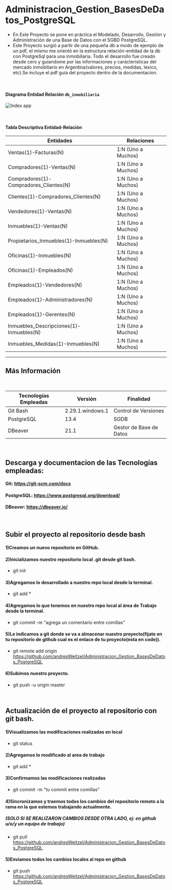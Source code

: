 # Administracion_Gestion_BasesDeDatos_PostgreSQL


* En Este Proyecto se pone en práctica el Modelado, Desarrollo, Gestión y Administración de una Base de Datos con el SGBD PostgreSQL.
* Este Proyecto surgió a partir de una pequeña db a modo de ejemplo de un pdf, el mismo me orientó en la estructura relación-entidad de la db con PostgreSql para una inmobiliaria. Todo el desarrollo fue creado desde cero y guiandome por las informaciones y carácteristicas del mercado inmobiliario en Argentina(valores, precios, medidas, lexico, etc).Se incluye el pdf guía del proyecto dentro de la documentacion.


</br>

#### Diagrama Entidad Relación  `db_inmobiliaria`

![Index app](https://github.com/andresWeitzel/Administracion_Gestion_BasesDeDatos_PostgreSQL/blob/master/documentacion/db_inmobiliaria_DER.png)

</br>


#### Tabla Descriptiva Entidad-Relación

| **Entidades** | **Relaciones** |               
| ------------- | ------------- |
| Ventas(1)-Facturas(N) | 1:N (Uno a Muchos)   |
| Compradores(1)-Ventas(N) | 1:N (Uno a Muchos)   |
| Compradores(1)-Compradores_Clientes(N) | 1:N (Uno a Muchos)   |
| Clientes(1)-Compradores_Clientes(N) | 1:N (Uno a Muchos)   |
| Vendedores(1)-Ventas(N) | 1:N (Uno a Muchos)   |
| Inmuebles(1)-Ventas(N) | 1:N (Uno a Muchos)   |
| Propietarios_Inmuebles(1)-Inmuebles(N) | 1:N (Uno a Muchos)   |
| Oficinas(1)-Inmuebles(N) | 1:N (Uno a Muchos)   |
| Oficinas(1)-Empleados(N) | 1:N (Uno a Muchos)   |
| Empleados(1)-Vendedores(N) | 1:N (Uno a Muchos)   |
| Empleados(1)-Administradores(N) | 1:N (Uno a Muchos)   |
| Empleados(1)-Gerentes(N) | 1:N (Uno a Muchos)   |
| Inmuebles_Descripciones(1)-Inmuebles(N) | 1:N (Uno a Muchos)   |
| Inmuebles_Medidas(1)-Inmuebles(N) | 1:N (Uno a Muchos)   |




<hr>

## Más Información

</br>


| **Tecnologías Empleadas** | **Versión** | **Finalidad** |               
| ------------- | ------------- | ------------- |
| Git Bash | 2.29.1.windows.1  | Control de Versiones |
| PostgreSQL | 13.4  | SGDB  |
| DBeaver | 21.1  | Gestor de Base de Datos | 

</br>


## Descarga y documentacion de las Tecnologías empleadas:
#### Git:                              https://git-scm.com/docs
#### PostgreSQL:                            https://www.postgresql.org/download/
#### DBeaver:                         https://dbeaver.io/


</br>


## Subir el proyecto al repositorio desde bash 

#### 1)Creamos un nuevo repositorio en GitHub.

#### 2)Inicializamos nuestro repositorio local .git desde git bash.
* git init

#### 3)Agregamos lo desarrollado a nuestro repo local desde la terminal.
* git add *

#### 4)Agregamos lo que tenemos en nuestro repo local al área de Trabajo desde la terminal.
* git commit -m "agrega un comentario entre comillas"

#### 5)Le indicamos a git donde se va a almacenar nuestro proyecto(fijate en tu repositorio de github cual es el enlace de tu proyecto(esta en code)).
* git remote add origin https://github.com/andresWeitzel/Administracion_Gestion_BasesDeDatos_PostgreSQL

#### 6)Subimos nuestro proyecto.
* git push -u origin master


</br>


## Actualización de el proyecto al repositorio con git bash.

#### 1)Visualizamos las modificaciones realizadas en local
* git status

#### 2)Agregamos lo modificado al area de trabajo
* git add *

#### 3)Confirmamos las modificaciones realizadas
* git commit -m "tu commit entre comillas"

#### 4)Sincronizamos y traemos todos los cambios del repositorio remoto a la rama en la que estemos trabajando actualmente.
##### (SOLO SI SE REALIZARON CAMBIOS DESDE OTRA LADO, ej: en github u/o/y un equipo de trabajo)
* git pull https://github.com/andresWeitzel/Administracion_Gestion_BasesDeDatos_PostgreSQL

#### 5)Enviamos todos los cambios locales al repo en github
* git push https://github.com/andresWeitzel/Administracion_Gestion_BasesDeDatos_PostgreSQL

</br>


